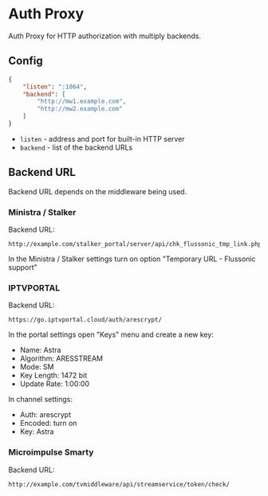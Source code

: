 # Auth Proxy

Auth Proxy for HTTP authorization with multiply backends.

## Config

```json
{
    "listen": ":1064",
    "backend": [
        "http://mw1.example.com",
        "http://mw2.example.com"
    ]
}
```

- `listen` - address and port for built-in HTTP server
- `backend` - list of the backend URLs

## Backend URL

Backend URL depends on the middleware being used.

### Ministra / Stalker

Backend URL:

```
http://example.com/stalker_portal/server/api/chk_flussonic_tmp_link.php
```

In the Ministra / Stalker settings turn on option "Temporary URL - Flussonic support"

### IPTVPORTAL

Backend URL:

```
https://go.iptvportal.cloud/auth/arescrypt/
```

In the portal settings open "Keys" menu and create a new key:

- Name: Astra
- Algorithm: ARESSTREAM
- Mode: SM
- Key Length: 1472 bit
- Update Rate: 1:00:00

In channel settings:

- Auth: arescrypt
- Encoded: turn on
- Key: Astra

### Microimpulse Smarty

Backend URL:

```
http://example.com/tvmiddleware/api/streamservice/token/check/
```
